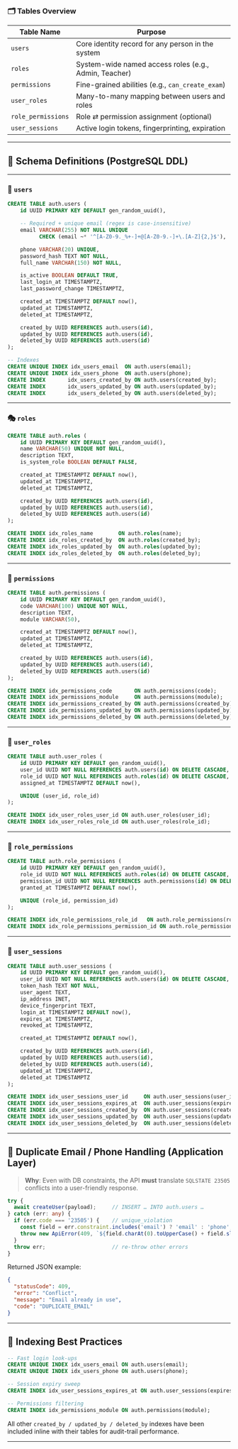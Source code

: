 
### 🗂️ Tables Overview

|Table Name|Purpose|
|---|---|
|`users`|Core identity record for any person in the system|
|`roles`|System-wide named access roles (e.g., Admin, Teacher)|
|`permissions`|Fine-grained abilities (e.g., `can_create_exam`)|
|`user_roles`|Many-to-many mapping between users and roles|
|`role_permissions`|Role ⇄ permission assignment (optional)|
|`user_sessions`|Active login tokens, fingerprinting, expiration|

---

## 📄 Schema Definitions (PostgreSQL DDL)

---

### 🔐 `users`

```sql
CREATE TABLE auth.users (
    id UUID PRIMARY KEY DEFAULT gen_random_uuid(),

    -- Required + unique email (regex is case-insensitive)
    email VARCHAR(255) NOT NULL UNIQUE
          CHECK (email ~* '^[A-Z0-9._%+-]+@[A-Z0-9.-]+\.[A-Z]{2,}$'),

    phone VARCHAR(20) UNIQUE,
    password_hash TEXT NOT NULL,
    full_name VARCHAR(150) NOT NULL,

    is_active BOOLEAN DEFAULT TRUE,
    last_login_at TIMESTAMPTZ,
    last_password_change TIMESTAMPTZ,

    created_at TIMESTAMPTZ DEFAULT now(),
    updated_at TIMESTAMPTZ,
    deleted_at TIMESTAMPTZ,

    created_by UUID REFERENCES auth.users(id),
    updated_by UUID REFERENCES auth.users(id),
    deleted_by UUID REFERENCES auth.users(id)
);

-- Indexes
CREATE UNIQUE INDEX idx_users_email  ON auth.users(email);
CREATE UNIQUE INDEX idx_users_phone  ON auth.users(phone);
CREATE INDEX       idx_users_created_by ON auth.users(created_by);
CREATE INDEX       idx_users_updated_by ON auth.users(updated_by);
CREATE INDEX       idx_users_deleted_by ON auth.users(deleted_by);
```

---

### 🎭 `roles`

```sql
CREATE TABLE auth.roles (
    id UUID PRIMARY KEY DEFAULT gen_random_uuid(),
    name VARCHAR(50) UNIQUE NOT NULL,
    description TEXT,
    is_system_role BOOLEAN DEFAULT FALSE,

    created_at TIMESTAMPTZ DEFAULT now(),
    updated_at TIMESTAMPTZ,
    deleted_at TIMESTAMPTZ,

    created_by UUID REFERENCES auth.users(id),
    updated_by UUID REFERENCES auth.users(id),
    deleted_by UUID REFERENCES auth.users(id)
);

CREATE INDEX idx_roles_name        ON auth.roles(name);
CREATE INDEX idx_roles_created_by  ON auth.roles(created_by);
CREATE INDEX idx_roles_updated_by  ON auth.roles(updated_by);
CREATE INDEX idx_roles_deleted_by  ON auth.roles(deleted_by);
```

---

### 🔑 `permissions`

```sql
CREATE TABLE auth.permissions (
    id UUID PRIMARY KEY DEFAULT gen_random_uuid(),
    code VARCHAR(100) UNIQUE NOT NULL,
    description TEXT,
    module VARCHAR(50),

    created_at TIMESTAMPTZ DEFAULT now(),
    updated_at TIMESTAMPTZ,
    deleted_at TIMESTAMPTZ,

    created_by UUID REFERENCES auth.users(id),
    updated_by UUID REFERENCES auth.users(id),
    deleted_by UUID REFERENCES auth.users(id)
);

CREATE INDEX idx_permissions_code       ON auth.permissions(code);
CREATE INDEX idx_permissions_module     ON auth.permissions(module);
CREATE INDEX idx_permissions_created_by ON auth.permissions(created_by);
CREATE INDEX idx_permissions_updated_by ON auth.permissions(updated_by);
CREATE INDEX idx_permissions_deleted_by ON auth.permissions(deleted_by);
```

---

### 🧩 `user_roles`

```sql
CREATE TABLE auth.user_roles (
    id UUID PRIMARY KEY DEFAULT gen_random_uuid(),
    user_id UUID NOT NULL REFERENCES auth.users(id) ON DELETE CASCADE,
    role_id UUID NOT NULL REFERENCES auth.roles(id) ON DELETE CASCADE,
    assigned_at TIMESTAMPTZ DEFAULT now(),

    UNIQUE (user_id, role_id)
);

CREATE INDEX idx_user_roles_user_id ON auth.user_roles(user_id);
CREATE INDEX idx_user_roles_role_id ON auth.user_roles(role_id);
```

---

### 🧷 `role_permissions`

```sql
CREATE TABLE auth.role_permissions (
    id UUID PRIMARY KEY DEFAULT gen_random_uuid(),
    role_id UUID NOT NULL REFERENCES auth.roles(id) ON DELETE CASCADE,
    permission_id UUID NOT NULL REFERENCES auth.permissions(id) ON DELETE CASCADE,
    granted_at TIMESTAMPTZ DEFAULT now(),

    UNIQUE (role_id, permission_id)
);

CREATE INDEX idx_role_permissions_role_id   ON auth.role_permissions(role_id);
CREATE INDEX idx_role_permissions_permission_id ON auth.role_permissions(permission_id);
```

---

### 📲 `user_sessions`

```sql
CREATE TABLE auth.user_sessions (
    id UUID PRIMARY KEY DEFAULT gen_random_uuid(),
    user_id UUID NOT NULL REFERENCES auth.users(id) ON DELETE CASCADE,
    token_hash TEXT NOT NULL,
    user_agent TEXT,
    ip_address INET,
    device_fingerprint TEXT,
    login_at TIMESTAMPTZ DEFAULT now(),
    expires_at TIMESTAMPTZ,
    revoked_at TIMESTAMPTZ,

    created_at TIMESTAMPTZ DEFAULT now(),

    created_by UUID REFERENCES auth.users(id),
    updated_by UUID REFERENCES auth.users(id),
    deleted_by UUID REFERENCES auth.users(id),
    updated_at TIMESTAMPTZ,
    deleted_at TIMESTAMPTZ
);

CREATE INDEX idx_user_sessions_user_id     ON auth.user_sessions(user_id);
CREATE INDEX idx_user_sessions_expires_at  ON auth.user_sessions(expires_at);
CREATE INDEX idx_user_sessions_created_by  ON auth.user_sessions(created_by);
CREATE INDEX idx_user_sessions_updated_by  ON auth.user_sessions(updated_by);
CREATE INDEX idx_user_sessions_deleted_by  ON auth.user_sessions(deleted_by);
```

---

## 🚨 Duplicate Email / Phone Handling (Application Layer)

> **Why**: Even with DB constraints, the API **must** translate `SQLSTATE 23505` conflicts into a user-friendly response.

```ts
try {
  await createUser(payload);     // INSERT … INTO auth.users …
} catch (err: any) {
  if (err.code === '23505') {    // unique_violation
    const field = err.constraint.includes('email') ? 'email' : 'phone';
    throw new ApiError(409, `${field.charAt(0).toUpperCase() + field.slice(1)} already in use`, `DUPLICATE_${field.toUpperCase()}`);
  }
  throw err;                     // re-throw other errors
}
```

Returned JSON example:

```json
{
  "statusCode": 409,
  "error": "Conflict",
  "message": "Email already in use",
  "code": "DUPLICATE_EMAIL"
}
```

---

## 📌 Indexing Best Practices

```sql
-- Fast login look-ups
CREATE UNIQUE INDEX idx_users_email ON auth.users(email);
CREATE UNIQUE INDEX idx_users_phone ON auth.users(phone);

-- Session expiry sweep
CREATE INDEX idx_user_sessions_expires_at ON auth.user_sessions(expires_at);

-- Permissions filtering
CREATE INDEX idx_permissions_module ON auth.permissions(module);
```

All other `created_by / updated_by / deleted_by` indexes have been included inline with their tables for audit-trail performance.

---
